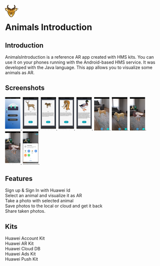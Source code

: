 <img align="left" src="pictures/deerIcon.png" width="8%">.
# Animals Introduction

## Introduction
AnimalsIntroduction is a reference AR app created with HMS kits. You can use it on your phones running with the Android-based HMS service. It was developed with the Java language.
This app allows you to visualize some animals as AR.

## Screenshots
<img src="pictures/login.jpg" width="10%">.
<img src="pictures/deer.jpg" width="10%">.
<img src="pictures/dog.jpg" width="10%">.
<img src="pictures/tiger.jpg" width="10%">.
<img src="pictures/duck.jpg" width="10%">.
<img src="pictures/deerAR.jpg" width="10%">.
<img src="pictures/dogAR.jpg" width="10%">.
<img src="pictures/duckAR.jpg" width="10%">.
<img src="pictures/duckPhoto.jpg" width="10%">.
<img src="pictures/share.jpg" width="10%">.

## Features
Sign up & Sign In with Huawei Id<br/>
Select an animal and visualize it as AR<br/>
Take a photo with selected animal<br/>
Save photos to the local or cloud and get it back<br/>
Share taken photos.<br/>

## Kits
Huawei Account Kit<br/>
Huawei AR Kit<br/>
Huawei Cloud DB<br/>
Huawei Ads Kit<br/>
Huawei Push Kit<br/>


